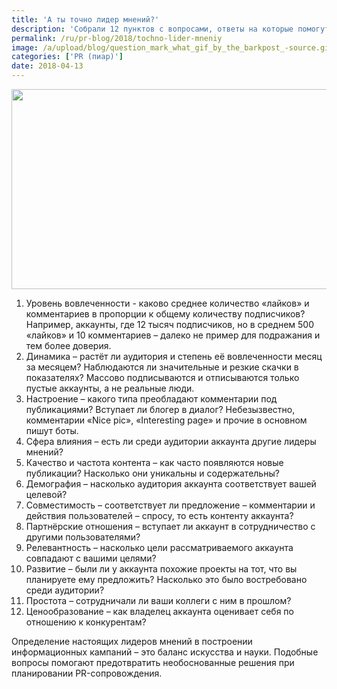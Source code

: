 ```yaml
---
title: 'А ты точно лидер мнений?'
description: 'Собрали 12 пунктов с вопросами, ответы на которые помогут разобраться, насколько тот или иной блогер является лидером мнений.'
permalink: /ru/pr-blog/2018/tochno-lider-mneniy
image: /a/upload/blog/question_mark_what_gif_by_the_barkpost_-source.gif
categories: ['PR (пиар)']
date: 2018-04-13
---
```

<img src="{{ site.assets }}/upload/blog/question_mark_what_gif_by_the_barkpost_-source.gif" width="568" height="320" alt="">
<ol>
	<li>Уровень вовлеченности - каково среднее количество &laquo;лайков&raquo; и комментариев в пропорции к общему количеству подписчиков? Например, аккаунты, где 12 тысяч подписчиков, но в среднем 500 &laquo;лайков&raquo; и 10 комментариев &ndash; далеко не пример для подражания и тем более доверия.</li>
	<li>Динамика &ndash; растёт ли аудитория и степень её вовлеченности месяц за месяцем? Наблюдаются ли значительные и резкие скачки в показателях? Массово подписываются и отписываются только пустые аккаунты, а не реальные люди.</li>
	<li>Настроение &ndash; какого типа преобладают комментарии под публикациями? Вступает ли блогер в диалог? Небезызвестно, комментарии &laquo;Nice pic&raquo;, &laquo;Interesting page&raquo; и прочие в основном пишут боты.</li>
	<li>Сфера влияния &ndash; есть ли среди аудитории аккаунта другие лидеры мнений?</li>
	<li>Качество и частота контента &ndash; как часто появляются новые публикации? Насколько они уникальны и содержательны?</li>
	<li>Демография &ndash; насколько аудитория аккаунта соответствует вашей целевой?</li>
	<li>Совместимость &ndash; соответствует ли предложение &ndash; комментарии и действия пользователей &ndash; спросу, то есть&nbsp;контенту&nbsp;аккаунта? &nbsp;</li>
	<li>Партнёрские отношения &ndash; вступает ли аккаунт в сотрудничество с другими пользователями?&nbsp;</li>
	<li>Релевантность &ndash; насколько цели рассматриваемого аккаунта совпадают с вашими целями?</li>
	<li>Развитие &ndash; были ли у аккаунта похожие проекты на тот, что вы планируете ему предложить? Насколько это было востребовано среди аудитории?</li>
	<li>Простота &ndash; сотрудничали ли ваши коллеги с ним в прошлом?</li>
	<li>Ценообразование &ndash; как владелец аккаунта оценивает себя по отношению к&nbsp;конкурентам?</li>
</ol>
<p>Определение настоящих лидеров мнений в построении информационных кампаний &ndash; это баланс искусства и науки. Подобные вопросы помогают предотвратить необоснованные решения при планировании PR-сопровождения.</p>
